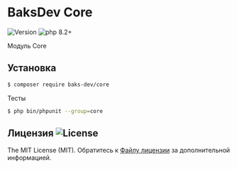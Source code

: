 # BaksDev Core

![Version](https://img.shields.io/badge/version-7.0.7-blue) ![php 8.2+](https://img.shields.io/badge/php-min%208.1-red.svg)

Модуль Core

## Установка

``` bash
$ composer require baks-dev/core
```

Тесты

``` bash
$ php bin/phpunit --group=core
```


## Лицензия ![License](https://img.shields.io/badge/MIT-green)

The MIT License (MIT). Обратитесь к [Файлу лицензии](LICENSE.md) за дополнительной информацией.

